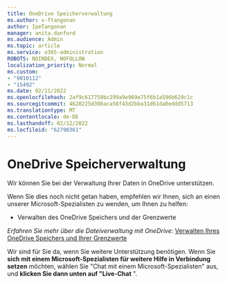 ```yaml
---
title: OneDrive Speicherverwaltung
ms.author: v-ftangonan
author: IpeTangonan
manager: anita.danford
ms.audience: Admin
ms.topic: article
ms.service: o365-administration
ROBOTS: NOINDEX, NOFOLLOW
localization_priority: Normal
ms.custom:
- "9010112"
- "15492"
ms.date: 02/11/2022
ms.openlocfilehash: 2af9c617750bc299a9e969e75f6b1a596b629c1c
ms.sourcegitcommit: 4628225d398aca58f43d2bba31d61da0eddd5713
ms.translationtype: MT
ms.contentlocale: de-DE
ms.lasthandoff: 02/12/2022
ms.locfileid: "62790361"
---
```

# <a name="onedrive-storage-management"></a>OneDrive Speicherverwaltung

Wir können Sie bei der Verwaltung Ihrer Daten in OneDrive unterstützen.

Wenn Sie dies noch nicht getan haben, empfehlen wir Ihnen, sich an einen unserer Microsoft-Spezialisten zu wenden, um Ihnen zu helfen:

- Verwalten des OneDrive Speichers und der Grenzwerte

*Erfahren Sie mehr über die Dateiverwaltung mit OneDrive:*
[Verwalten Ihres OneDrive Speichers und Ihrer Grenzwerte](https://support.microsoft.com/office/manage-your-onedrive-storage-and-limits-989fce19-ade6-4e2f-81fb-941eabefee28) 

Wir sind für Sie da, wenn Sie weitere Unterstützung benötigen. Wenn Sie **sich mit einem Microsoft-Spezialisten für weitere Hilfe in Verbindung setzen** möchten, wählen Sie "Chat mit einem Microsoft-Spezialisten" aus, und **klicken Sie dann unten auf "Live-Chat** ".
